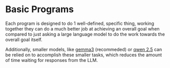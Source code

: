 # Basic Programs
Each program is designed to do 1 well-defined, specific thing, working together they can do a much better job at achieving an overall goal when compared to just asking a large language model to do the work towards the overall goal itself.

Additionally, smaller models, like [gemma3](https://ollama.com/library/gemma3) (recommeded) or [qwen 2.5](https://ollama.com/library/qwen2.5) can be relied on to accomplish these smaller tasks, which reduces the amount of time waiting for responses from the LLM.